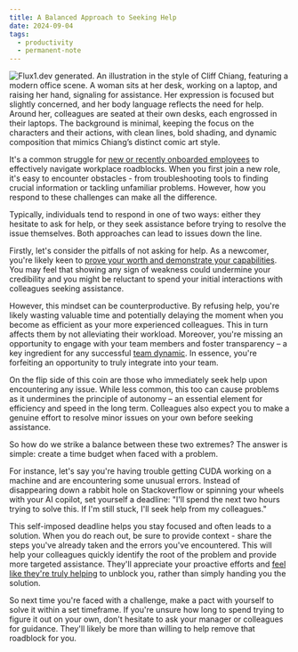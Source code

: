 ```yaml
---
title: A Balanced Approach to Seeking Help
date: 2024-09-04
tags:
  - productivity
  - permanent-note
---
```

![Flux1.dev generated. An illustration in the style of Cliff Chiang, featuring a modern office scene. A woman sits at her desk, working on a laptop, and raising her hand, signaling for assistance. Her expression is focused but slightly concerned, and her body language reflects the need for help. Around her, colleagues are seated at their own desks, each engrossed in their laptops. The background is minimal, keeping the focus on the characters and their actions, with clean lines, bold shading, and dynamic composition that mimics Chiang’s distinct comic art style.](worker-asking-for-help.webp)

It's a common struggle for [new or recently onboarded employees](Data%20Science%20job%20crafting.md) to effectively navigate workplace roadblocks. When you first join a new role, it's easy to encounter obstacles - from troubleshooting tools to finding crucial information or tackling unfamiliar problems. However, how you respond to these challenges can make all the difference.

Typically, individuals tend to respond in one of two ways: either they hesitate to ask for help, or they seek assistance before trying to resolve the issue themselves. Both approaches can lead to issues down the line. 

Firstly, let's consider the pitfalls of not asking for help. As a newcomer, you're likely keen to [prove your worth and demonstrate your capabilities](Taming%20Impostor%20Syndrome.md). You may feel that showing any sign of weakness could undermine your credibility and you might be reluctant to spend your initial interactions with colleagues seeking assistance.

However, this mindset can be counterproductive. By refusing help, you're likely wasting valuable time and potentially delaying the moment when you become as efficient as your more experienced colleagues. This in turn affects them by not alleviating their workload. Moreover, you're missing an opportunity to engage with your team members and foster transparency – a key ingredient for any successful [team dynamic](Glue%20work.md). In essence, you're forfeiting an opportunity to truly integrate into your team.

On the flip side of this coin are those who immediately seek help upon encountering any issue. While less common, this too can cause problems as it undermines the principle of autonomy – an essential element for efficiency and speed in the long term. Colleagues also expect you to make a genuine effort to resolve minor issues on your own before seeking assistance.

So how do we strike a balance between these two extremes? The answer is simple: create a time budget when faced with a problem.

For instance, let's say you're having trouble getting CUDA working on a machine and are encountering some unusual errors. Instead of disappearing down a rabbit hole on Stackoverflow or spinning your wheels with your AI copilot, set yourself a deadline: "I'll spend the next two hours trying to solve this. If I'm still stuck, I'll seek help from my colleagues."

This self-imposed deadline helps you stay focused and often leads to a solution. When you do reach out, be sure to provide context - share the steps you've already taken and the errors you've encountered. This will help your colleagues quickly identify the root of the problem and provide more targeted assistance. They'll appreciate your proactive efforts and [feel like they're truly helping](Be%20helpful.md) to unblock you, rather than simply handing you the solution.

So next time you're faced with a challenge, make a pact with yourself to solve it within a set timeframe. If you're unsure how long to spend trying to figure it out on your own, don't hesitate to ask your manager or colleagues for guidance. They'll likely be more than willing to help remove that roadblock for you.







